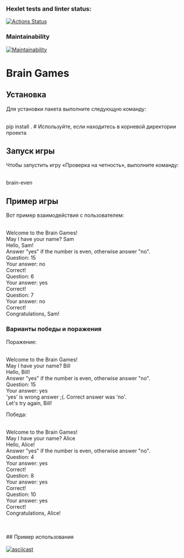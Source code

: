 ### Hexlet tests and linter status:
[![Actions Status](https://github.com/ukupnique/python-project-49/actions/workflows/hexlet-check.yml/badge.svg)](https://github.com/ukupnique/python-project-49/actions)

### Maintainability 
[![Maintainability](https://api.codeclimate.com/v1/badges/3bb09de06a71a4c624af/maintainability)](https://codeclimate.com/github/ukupnique/python-project-49/maintainability)

# Brain Games

## Установка

Для установки пакета выполните следующую команду:

<br>pip install . # Используйте, если находитесь в корневой директории проекта<br>

## Запуск игры

Чтобы запустить игру «Проверка на четность», выполните команду:

<br>brain-even<br>

## Пример игры

Вот пример взаимодействия с пользователем:

<br>Welcome to the Brain Games!<br>May I have your name? Sam<br>Hello, Sam!<br>Answer "yes" if the number is even, otherwise answer "no".<br>Question: 15<br>Your answer: no<br>Correct!<br>Question: 6<br>Your answer: yes<br>Correct!<br>Question: 7<br>Your answer: no<br>Correct!<br>Congratulations, Sam!<br>

### Варианты победы и поражения

Поражение:

<br>Welcome to the Brain Games!<br>May I have your name? Bill<br>Hello, Bill!<br>Answer "yes" if the number is even, otherwise answer "no".<br>Question: 15<br>Your answer: yes<br>'yes' is wrong answer ;(. Correct answer was 'no'.<br>Let's try again, Bill!<br>


Победа:

<br>Welcome to the Brain Games!<br>May I have your name? Alice<br>Hello, Alice!<br>Answer "yes" if the number is even, otherwise answer "no".<br>Question: 4<br>Your answer: yes<br>Correct!<br>Question: 8<br>Your answer: yes<br>Correct!<br>Question: 10<br>Your answer: yes<br>Correct!<br>Congratulations, Alice!<br>

<br><br>## Пример использования<br><br>[![asciicast](https://asciinema.org/a/F8QzddtUoDBb9qh3fr8kR479j.png)](https://asciinema.org/a/F8QzddtUoDBb9qh3fr8kR479j)<br>
